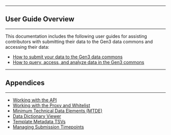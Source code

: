 * * *
## User Guide Overview
* * *

This documentation includes the following user guides for assisting contributors with submitting their data to the Gen3 data commons and accessing their data:


* [How to submit your data to the Gen3 data commons](/user-guide/data-contribution/)
* [How to query, access, and analyze data in the Gen3 commons](/user-guide/data-access/)

* * *
## Appendices
* * *

* [Working with the API](/appencies/api/)
* [Working with the Proxy and Whitelist](/appencies/proxy-whitelist/)
* [Minimum Technical Data Elements (MTDE)](/appendices/mtde/)
* [Data Dictionary Viewer](/appencies/data-dictionary/)
* [Template Metadata TSVs](/appencies/template-tsvs/)
* [Managing Submission Timepoints](/appencies/timepoints/)
